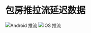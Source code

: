 
# 包房推拉流延迟数据

![Android 推流](https://ws3.sinaimg.cn/large/006tNc79ly1fmhb248z0tj31kw0vl0zn.jpg)
![iOS 推流](https://ws4.sinaimg.cn/large/006tNc79ly1fmhb5iscf8j31kw0vd7bx.jpg)  